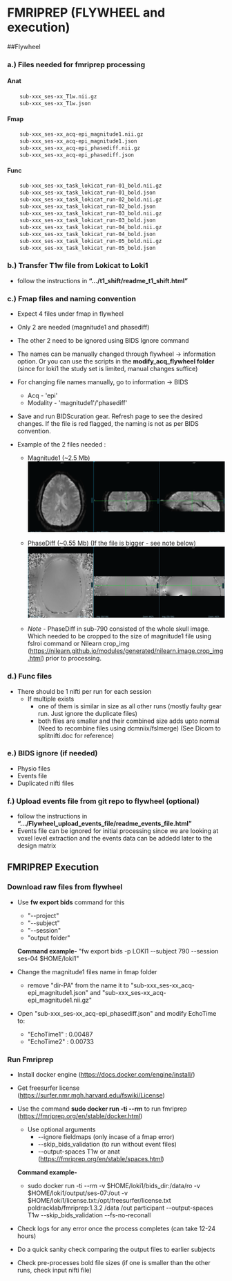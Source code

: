 # FMRIPREP (FLYWHEEL and execution)

##Flywheel

### a.) Files needed for fmriprep processing
#### Anat
		sub-xxx_ses-xx_T1w.nii.gz
		sub-xxx_ses-xx_T1w.json 
#### Fmap
		sub-xxx_ses-xx_acq-epi_magnitude1.nii.gz
		sub-xxx_ses-xx_acq-epi_magnitude1.json
		sub-xxx_ses-xx_acq-epi_phasediff.nii.gz
		sub-xxx_ses-xx_acq-epi_phasediff.json
#### Func
		sub-xxx_ses-xx_task_lokicat_run-01_bold.nii.gz
		sub-xxx_ses-xx_task_lokicat_run-01_bold.json
		sub-xxx_ses-xx_task_lokicat_run-02_bold.nii.gz
		sub-xxx_ses-xx_task_lokicat_run-02_bold.json
		sub-xxx_ses-xx_task_lokicat_run-03_bold.nii.gz
		sub-xxx_ses-xx_task_lokicat_run-03_bold.json
		sub-xxx_ses-xx_task_lokicat_run-04_bold.nii.gz
		sub-xxx_ses-xx_task_lokicat_run-04_bold.json
		sub-xxx_ses-xx_task_lokicat_run-05_bold.nii.gz
		sub-xxx_ses-xx_task_lokicat_run-05_bold.json

### b.) Transfer T1w file from Lokicat to Loki1
- follow the instructions in **“.../t1_shift/readme_t1_shift.html”**

### c.) Fmap files and naming convention
- Expect 4 files under fmap in flywheel
- Only 2 are needed (magnitude1 and phasediff)
- The other 2 need to be ignored using BIDS Ignore command
- The names can be manually changed through flywheel -> information option. Or you can use the scripts in the **modify_acq_flywheel folder** (since for loki1 the study set is limited, manual changes suffice)
- For changing file names manually, go to information -> BIDS
	+ Acq - 'epi'
	+ Modality - 'magnitude1'/'phasediff'
	
- Save and run BIDScuration gear. Refresh page to see the desired changes. If the file is red flagged, the naming is not as per BIDS convention.

- Example of the 2 files needed :
	+ Magnitude1 (~2.5 Mb)
	![Image preview](readme_fmriprep_flywheel_execution_magnitude1_example.gif)

	+ PhaseDiff (~0.55 Mb) (If the file is bigger - see note below)
	![Image preview](readme_fmriprep_flywheel_execution_phasediff_example.gif)

	+ *Note* - PhaseDiff in sub-790 consisted of the whole skull image. Which needed to be cropped to the size of magnitude1 file using fslroi command or Nilearn crop_img (https://nilearn.github.io/modules/generated/nilearn.image.crop_img.html) prior to processing. 

### d.) Func files
- There should be 1 nifti per run for each session
	+ If multiple exists
		* one of them is similar in size as all other runs (mostly faulty gear run. Just ignore the duplicate files)
		* both files are smaller and their combined size adds upto normal (Need to recombine files using dcmniix/fslmerge) (See Dicom to splitnifti.doc for reference)

### e.) BIDS ignore (if needed)
- Physio files
- Events file
- Duplicated nifti files

### f.) Upload events file from git repo to flywheel (optional)
- follow the instructions in **“.../Flywheel_upload_events_file/readme_events_file.html”**
- Events file can be ignored for initial processing since we are looking at voxel level extraction and the events data can be addedd later to the design matrix


## FMRIPREP Execution

### Download raw files from flywheel

- Use **fw export bids** command for this
	+ "--project"
	+ "--subject"
	+ "--session"
	+ "output folder"

	**Command example-** 
	"fw export bids -p LOKI1 --subject 790 --session ses-04 $HOME/loki1"

- Change the magnitude1 files name in fmap folder
	+ remove "dir-PA" from the name it to "sub-xxx_ses-xx_acq-epi_magnitude1.json" and "sub-xxx_ses-xx_acq-epi_magnitude1.nii.gz"

- Open "sub-xxx_ses-xx_acq-epi_phasediff.json" and modify EchoTime to:
	+ "EchoTime1" : 0.00487
	+ "EchoTime2" : 0.00733
	
	
### Run Fmriprep 

- Install docker engine (https://docs.docker.com/engine/install/)

- Get freesurfer license (https://surfer.nmr.mgh.harvard.edu/fswiki/License) 

- Use the command **sudo docker run -ti --rm** to run fmriprep (https://fmriprep.org/en/stable/docker.html)
	+ Use optional arguments
		* --ignore fieldmaps (only incase of a fmap error)
		* --skip_bids_validation (to run without event files)
		* --output-spaces T1w or anat (https://fmriprep.org/en/stable/spaces.html)
	
	**Command example-** 
	- sudo docker run -ti --rm 
		-v $HOME/loki1/bids_dir:/data/ro 
		-v $HOME/loki1/output/ses-07:/out 
		-v $HOME/loki1/license.txt:/opt/freesurfer/license.txt poldracklab/fmriprep:1.3.2 /data /out 
		participant 
		--output-spaces T1w
		--skip_bids_validation 
		--fs-no-reconall

- Check logs for any error once the process completes (can take 12-24 hours)
- Do a quick sanity check comparing the output files to earlier subjects
- Check pre-processes bold file sizes (if one is smaller than the other runs, check input nifti file)

